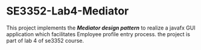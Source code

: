 # SE3352-Lab4-Mediator

This project implements the __*Mediator design pattern*__ to realize a javafx 
GUI application which facilitates Employee profile entry process. the project
is part of lab 4 of se3352 course.
